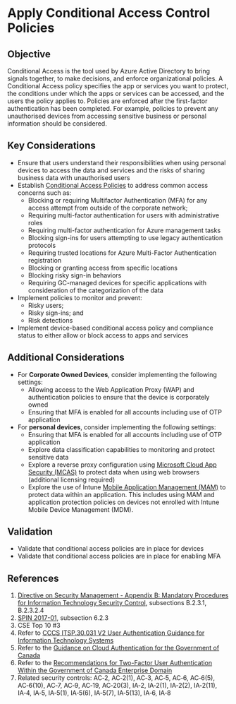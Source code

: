 # Apply Conditional Access Control Policies

## Objective

Conditional Access is the tool used by Azure Active Directory to bring signals together, to make decisions, and enforce organizational policies. A Conditional Access policy specifies the app or services you want to protect, the conditions under which the apps or services can be accessed, and the users the policy applies to. Policies are enforced after the first-factor authentication has been completed. For example, policies to prevent any unauthorised devices from accessing sensitive business or personal information should be considered.

## Key Considerations

* Ensure that users understand their responsibilities when using personal devices to access the data and services and the risks of sharing business data with unauthorised users
* Establish [Conditional Access Policies](https://docs.microsoft.com/en-us/azure/active-directory/conditional-access/overview) to address common access concerns such as:
  * Blocking or requiring Multifactor Authentication (MFA) for any access attempt from outside of the corporate network;
  * Requiring multi-factor authentication for users with administrative roles
  * Requiring multi-factor authentication for Azure management tasks
  * Blocking sign-ins for users attempting to use legacy authentication protocols
  * Requiring trusted locations for Azure Multi-Factor Authentication registration
  * Blocking or granting access from specific locations
  * Blocking risky sign-in behaviors
  * Requiring GC-managed devices for specific applications with consideration of the categorization of the data
* Implement policies to monitor and prevent:
  * Risky users;
  * Risky sign-ins; and
  * Risk detections
* Implement device-based conditional access policy and compliance status to either allow or block access to apps and services

## Additional Considerations

* For **Corporate Owned Devices**, consider implementing the following settings:
  * Allowing access to the Web Application Proxy (WAP) and authentication policies to ensure that the device is corporately owned
  * Ensuring that MFA is enabled for all accounts including use of OTP application
* For **personal devices**, consider implementing the following settings:
  * Ensuring that MFA is enabled for all accounts including use of OTP application
  * Explore data classification capabilities to monitoring and protect sensitive data
  * Explore a reverse proxy configuration using [Microsoft Cloud App Security (MCAS)](https://docs.microsoft.com/en-us/cloud-app-security/proxy-intro-aad) to protect data when using web browsers (additional licensing required)
  * Explore the use of Intune [Mobile Application Management (MAM)](https://docs.microsoft.com/en-us/mem/intune/apps/mam-faq) to protect data within an application. This includes using MAM and application protection policies on devices not enrolled with Intune Mobile Device Management (MDM).

## Validation

* Validate that conditional access policies are in place for devices
* Validate that conditional access policies are in place for enabling MFA

## References

1. [Directive on Security Management - Appendix B: Mandatory Procedures for Information Technology Security Control](https://www.tbs-sct.gc.ca/pol/doc-eng.aspx?id=32611&section=procedure&p=B), subsections B.2.3.1, B.2.3.2.4
2. [SPIN 2017-01](https://www.canada.ca/en/treasury-board-secretariat/services/access-information-privacy/security-identity-management/direction-secure-use-commercial-cloud-services-spin.html), subsection 6.2.3
3. CSE Top 10 #3
4. Refer to [CCCS ITSP.30.031 V2 User Authentication Guidance for Information Technology Systems](https://cyber.gc.ca/en/guidance/user-authentication-guidance-information-technology-systems-itsp30031-v3)
5. Refer to the [Guidance on Cloud Authentication for the Government of Canada](https://intranet.canada.ca/wg-tg/cagc-angc-eng.asp)
6. Refer to the [Recommendations for Two-Factor User Authentication Within the Government of Canada Enterprise Domain](https://intranet.canada.ca/wg-tg/rtua-rafu-eng.asp)
7. Related security controls: AC‑2, AC‑2(1), AC‑3, AC‑5, AC‑6, AC‑6(5), AC‑6(10), AC‑7, AC‑9, AC‑19, AC‑20(3), IA‑2, IA‑2(1), IA‑2(2), IA‑2(11), IA‑4, IA‑5, IA‑5(1), IA‑5(6), IA‑5(7), IA‑5(13), IA‑6, IA‑8
